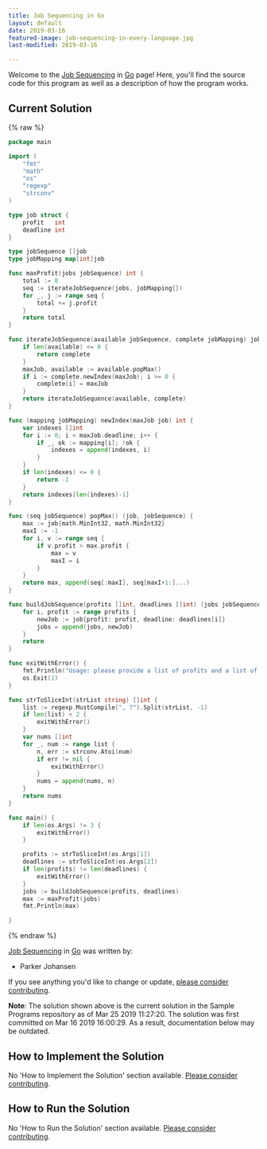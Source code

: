 ```yaml
---
title: Job Sequencing in Go
layout: default
date: 2019-03-16
featured-image: job-sequencing-in-every-language.jpg
last-modified: 2019-03-16

---
```


Welcome to the [Job Sequencing](https://sampleprograms.io/projects/job-sequencing) in [Go](https://sampleprograms.io/languages/go) page! Here, you'll find the source code for this program as well as a description of how the program works.

## Current Solution

{% raw %}

```go
package main

import (
    "fmt"
    "math"
    "os"
    "regexp"
    "strconv"
)

type job struct {
    profit   int
    deadline int
}

type jobSequence []job
type jobMapping map[int]job

func maxProfit(jobs jobSequence) int {
    total := 0
    seq := iterateJobSequence(jobs, jobMapping{})
    for _, j := range seq {
        total += j.profit
    }
    return total
}

func iterateJobSequence(available jobSequence, complete jobMapping) jobMapping {
    if len(available) <= 0 {
        return complete
    }
    maxJob, available := available.popMax()
    if i := complete.newIndex(maxJob); i >= 0 {
        complete[i] = maxJob
    }
    return iterateJobSequence(available, complete)
}

func (mapping jobMapping) newIndex(maxJob job) int {
    var indexes []int
    for i := 0; i < maxJob.deadline; i++ {
        if _, ok := mapping[i]; !ok {
            indexes = append(indexes, i)
        }
    }
    if len(indexes) <= 0 {
        return -1
    }
    return indexes[len(indexes)-1]
}

func (seq jobSequence) popMax() (job, jobSequence) {
    max := job{math.MinInt32, math.MinInt32}
    maxI := -1
    for i, v := range seq {
        if v.profit > max.profit {
            max = v
            maxI = i
        }
    }
    return max, append(seq[:maxI], seq[maxI+1:]...)
}

func buildJobSequence(profits []int, deadlines []int) (jobs jobSequence) {
    for i, profit := range profits {
        newJob := job{profit: profit, deadline: deadlines[i]}
        jobs = append(jobs, newJob)
    }
    return
}

func exitWithError() {
    fmt.Println("Usage: please provide a list of profits and a list of deadlines")
    os.Exit(1)
}

func strToSliceInt(strList string) []int {
    list := regexp.MustCompile(", ?").Split(strList, -1)
    if len(list) < 2 {
        exitWithError()
    }
    var nums []int
    for _, num := range list {
        n, err := strconv.Atoi(num)
        if err != nil {
            exitWithError()
        }
        nums = append(nums, n)
    }
    return nums
}

func main() {
    if len(os.Args) != 3 {
        exitWithError()
    }

    profits := strToSliceInt(os.Args[1])
    deadlines := strToSliceInt(os.Args[2])
    if len(profits) != len(deadlines) {
        exitWithError()
    }
    jobs := buildJobSequence(profits, deadlines)
    max := maxProfit(jobs)
    fmt.Println(max)

}
```

{% endraw %}

[Job Sequencing](https://sampleprograms.io/projects/job-sequencing) in [Go](https://sampleprograms.io/languages/go) was written by:

- Parker Johansen

If you see anything you'd like to change or update, [please consider contributing](https://github.com/TheRenegadeCoder/sample-programs).

**Note**: The solution shown above is the current solution in the Sample Programs repository as of Mar 25 2019 11:27:20. The solution was first committed on Mar 16 2019 16:00:29. As a result, documentation below may be outdated.

## How to Implement the Solution

No 'How to Implement the Solution' section available. [Please consider contributing](https://github.com/TheRenegadeCoder/sample-programs-website).

## How to Run the Solution

No 'How to Run the Solution' section available. [Please consider contributing](https://github.com/TheRenegadeCoder/sample-programs-website).